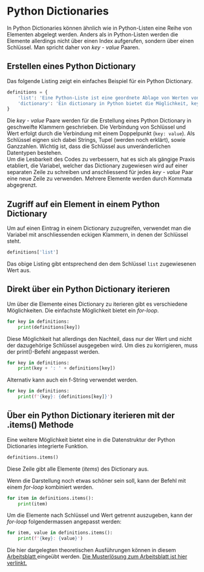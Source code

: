 # Python Dictionaries

In Python Dictionaries können ähnlich wie in Python-Listen eine Reihe von
Elementen abgelegt werden. Anders als in Python-Listen werden die Elemente
allerdings nicht über einen Index aufgerufen, sondern über einen Schlüssel. Man
spricht daher von *key - value* Paaren. 

## Erstellen eines Python Dictionary

Das folgende Listing zeigt ein einfaches
Beispiel für ein Python Dictionary.

```Python
definitions = {
    'list': 'Eine Python-Liste ist eine geordnete Ablage von Werten von beliebiger Länge.',
    'dictionary': 'Ein dictionary in Python bietet die Möglichkeit, key-value Paare abzulegen.'
}
```

Die *key - value* Paare werden für die Erstellung eines Python Dictionary in
geschweifte Klammern geschrieben. Die Verbindung von Schlüssel und Wert erfolgt
durch die Verbindung mit einem Doppelpunkt (`key: value`). Als Schlüssel eignen
sich dabei Strings, Tupel (werden noch erklärt), sowie Ganzzahlen. Wichtig ist,
dass die Schlüssel aus unveränderlichen Datentypen bestehen.  
Um die
Lesbarkeit des Codes zu verbessern, hat es sich als gängige Praxis etabliert, die
Variabel, welcher das Dictionary zugewiesen wird auf einer separaten Zeile zu
schreiben und anschliessend für jedes *key - value* Paar eine neue Zeile zu
verwenden. Mehrere Elemente werden durch Kommata abgegrenzt.

## Zugriff auf ein Element in einem Python Dictionary

Um auf einen Eintrag in einem Dictionary zuzugreifen, verwendet man die Variabel
mit anschliessenden eckigen Klammern, in denen der Schlüssel steht.

```Python
definitions['list']
```

Das obige Listing gibt entsprechend den dem Schlüssel `list` zugewiesenen Wert
aus. 

## Direkt über ein Python Dictionary iterieren

Um über die Elemente eines Dictionary zu iterieren gibt es verschiedene
Möglichkeiten. Die einfachste Möglichkeit bietet ein *for-loop*.

```Python
for key in definitions:
    print(definitions[key])
```

Diese Möglichkeit hat allerdings den Nachteil, dass nur der Wert und nicht der
dazugehörige Schlüssel ausgegeben wird. Um dies zu korrigieren, muss der
print()-Befehl angepasst werden.

```Python
for key in definitions:
    print(key + ': ' + definitions[key])
```

Alternativ kann auch ein f-String verwendet werden.

```Python
for key in definitions:
    print(f'{key}: {definitions[key]}')
```

## Über ein Python Dictionary iterieren mit der .items() Methode

Eine weitere Möglichkeit bietet eine in die Datenstruktur der Python
Dictionaries integrierte Funktion.

```Python
definitions.items()
```

Diese Zeile gibt alle Elemente (*items*) des Dictionary aus.

Wenn die Darstellung noch etwas schöner sein soll, kann der Befehl mit einem
*for-loop* kombiniert werden.

```Python
for item in definitions.items():
    print(item)
```

Um die Elemente nach Schlüssel und Wert getrennt auszugeben, kann der *for-loop*
folgendermassen angepasst werden:

```Python
for item, value in definitions.items():
    print(f'{key}: {value}')
```

Die hier dargelegten theoretischen Ausführungen können in diesem
<a
href="https://colab.research.google.com/github/I-eW-24-28/Script/blob/main/docs/241120/arbeitsblatt_dictionaries.ipynb"
target="_blank">
Arbeitsblatt
</a>
eingeübt werden.
<a
href="https://colab.research.google.com/github/I-eW-24-28/Script/blob/main/docs/241120/arbeitsblatt_dictionaries_musterloesung.ipynb"
target="_blank">
Die Musterlösung zum Arbeitsblatt ist hier verlinkt.
</a>